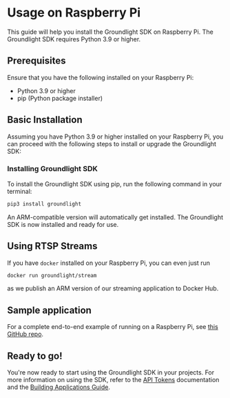 # Usage on Raspberry Pi

This guide will help you install the Groundlight SDK on Raspberry Pi. The Groundlight SDK requires Python 3.9 or higher.

## Prerequisites

Ensure that you have the following installed on your Raspberry Pi:

- Python 3.9 or higher
- pip (Python package installer)

## Basic Installation

Assuming you have Python 3.9 or higher installed on your Raspberry Pi, you can proceed with the following steps to install or upgrade the Groundlight SDK:

### Installing Groundlight SDK

To install the Groundlight SDK using pip, run the following command in your terminal:

```bash
pip3 install groundlight
```

An ARM-compatible version will automatically get installed. The Groundlight SDK is now installed and ready for use.

## Using RTSP Streams

If you have `docker` installed on your Raspberry Pi, you can even just run

```bash
docker run groundlight/stream
```

as we publish an ARM version of our streaming application to Docker Hub.

## Sample application

For a complete end-to-end example of running on a Raspberry Pi, see [this GitHub repo](https://github.com/groundlight/raspberry-pi-door-lock).

## Ready to go!

You're now ready to start using the Groundlight SDK in your projects. For more information on using the SDK, refer to the [API Tokens](../getting-started/5-api-tokens.md) documentation and the [Building Applications Guide](../guide/).